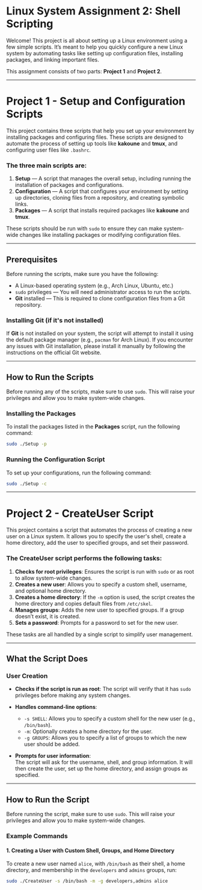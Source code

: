 # Linux System Assignment 2: Shell Scripting

Welcome! This project is all about setting up a Linux environment using a few simple scripts. It’s meant to help you quickly configure a new Linux system by automating tasks like setting up configuration files, installing packages, and linking important files.

This assignment consists of two parts: **Project 1** and **Project 2**.

---

# Project 1 - Setup and Configuration Scripts

This project contains three scripts that help you set up your environment by installing packages and configuring files. These scripts are designed to automate the process of setting up tools like **kakoune** and **tmux**, and configuring user files like `.bashrc`.

### The three main scripts are:

1. **Setup** — A script that manages the overall setup, including running the installation of packages and configurations.
2. **Configuration** — A script that configures your environment by setting up directories, cloning files from a repository, and creating symbolic links.
3. **Packages** — A script that installs required packages like **kakoune** and **tmux**.

These scripts should be run with `sudo` to ensure they can make system-wide changes like installing packages or modifying configuration files.

---

## Prerequisites

Before running the scripts, make sure you have the following:

- A Linux-based operating system (e.g., Arch Linux, Ubuntu, etc.)
- `sudo` privileges — You will need administrator access to run the scripts.
- **Git** installed — This is required to clone configuration files from a Git repository.

### Installing Git (if it's not installed)

If **Git** is not installed on your system, the script will attempt to install it using the default package manager (e.g., `pacman` for Arch Linux). If you encounter any issues with Git installation, please install it manually by following the instructions on the official Git website.

---

## How to Run the Scripts

Before running any of the scripts, make sure to use `sudo`. This will raise your privileges and allow you to make system-wide changes.

### Installing the Packages

To install the packages listed in the **Packages** script, run the following command:

```bash
sudo ./Setup -p
```
### Running the Configuration Script
To set up your configurations, run the following command:

```bash
sudo ./Setup -c
```
---

# Project 2 - CreateUser Script

This project contains a script that automates the process of creating a new user on a Linux system. It allows you to specify the user's shell, create a home directory, add the user to specified groups, and set their password.

### The **CreateUser** script performs the following tasks:

1. **Checks for root privileges**: Ensures the script is run with `sudo` or as root to allow system-wide changes.
2. **Creates a new user**: Allows you to specify a custom shell, username, and optional home directory.
3. **Creates a home directory**: If the `-m` option is used, the script creates the home directory and copies default files from `/etc/skel`.
4. **Manages groups**: Adds the new user to specified groups. If a group doesn’t exist, it is created.
5. **Sets a password**: Prompts for a password to set for the new user.

These tasks are all handled by a single script to simplify user management.

---

## What the Script Does

### User Creation

- **Checks if the script is run as root**: The script will verify that it has `sudo` privileges before making any system changes.
  
- **Handles command-line options**:
  - `-s SHELL`: Allows you to specify a custom shell for the new user (e.g., `/bin/bash`).
  - `-m`: Optionally creates a home directory for the user.
  - `-g GROUPS`: Allows you to specify a list of groups to which the new user should be added.

- **Prompts for user information**:  
  The script will ask for the username, shell, and group information. It will then create the user, set up the home directory, and assign groups as specified.

---

## How to Run the Script

Before running the script, make sure to use `sudo`. This will raise your privileges and allow you to make system-wide changes.

### Example Commands

#### 1. Creating a User with Custom Shell, Groups, and Home Directory

To create a new user named `alice`, with `/bin/bash` as their shell, a home directory, and membership in the `developers` and `admins` groups, run:

```bash
sudo ./CreateUser -s /bin/bash -m -g developers,admins alice
